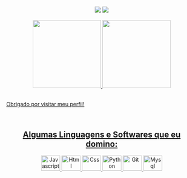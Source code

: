 <br />
<div align="center">
  <a href="https://www.instagram.com/san_viniii/" target="_blank"><img src="https://img.shields.io/badge/-Instagram-%23E4405F?style=for-the-badge&logo=instagram&logoColor=white" target="_blank"></a>
  <a href="https://www.linkedin.com/in/vinicius-santos-206288157/" target="_blank"><img src="https://img.shields.io/badge/-LinkedIn-%230077B5?style=for-the-badge&logo=linkedin&logoColor=white" target="_blank"></a>
</div>
<br>
<div align="center">
  <a href="https://github.com/Sanviniii">
  <img height="180em" src="https://github-readme-stats.vercel.app/api?username=Sanviniii&show_icons=true&theme=midnight-purple&include_all_commits=true&count_private=true"/>
  <img height="180em" src="https://github-readme-stats.vercel.app/api/top-langs/?username=Sanviniii&layout=compact&langs_count=7&theme=midnight-purple"/>
</div>
<br>

Obrigado por visitar meu perfil!

<br>
<h2 align="center">Algumas Linguagens e Softwares que eu domino:</h2>

<div align="center">
    <img alt="Javascript" height="40" width="50" src="https://cdn.jsdelivr.net/gh/devicons/devicon/icons/javascript/javascript-original.svg" />
    <img alt="Html" height="40" width="50"  src="https://cdn.jsdelivr.net/gh/devicons/devicon/icons/html5/html5-original.svg" />
    <img alt="Css" height="40" width="50" src="https://cdn.jsdelivr.net/gh/devicons/devicon/icons/css3/css3-original.svg" />
    <img alt="Python" height="40" width="50" src="https://cdn.jsdelivr.net/gh/devicons/devicon/icons/python/python-original.svg" />
    <img alt="Git" height="40" width="50" src="https://cdn.jsdelivr.net/gh/devicons/devicon/icons/git/git-original.svg" />
    <img alt="Mysql" height="40" width="50" src="https://cdn.jsdelivr.net/gh/devicons/devicon/icons/mysql/mysql-original.svg" />
</div>
<br><br>
